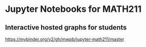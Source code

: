 # Jupyter Notebooks for MATH211

## Interactive hosted graphs for students

https://mybinder.org/v2/gh/mwpb/jupyter-math211/master